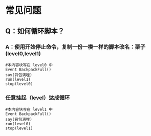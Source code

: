 # 常见问题

## Q：如何循环脚本？

### A：使用开始停止命令，复制一份一模一样的脚本改名：栗子(level0,level1)

```
#本内容块写在 level0 中
Event BackpackFull()
say(背包满哩)
run(level1)
stop(level0)
```
### 任意挂起（level）达成循环
```
#本内容块写在 level1 中
Event BackpackFull()
say(背包满哩)
run(level0)
stop(level1)
```
